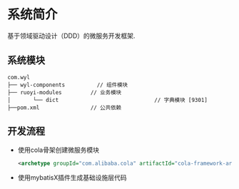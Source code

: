 # 系统简介

基于领域驱动设计（DDD）的微服务开发框架.

## 系统模块
~~~
com.wyl     
├── wyl-components          // 组件模块
├── ruoyi-modules         // 业务模块
│       └── dict                              // 字典模块 [9301]
├──pom.xml                // 公共依赖
~~~

## 开发流程

- 使用cola骨架创建微服务模块

  ```xml
  <archetype groupId="com.alibaba.cola" artifactId="cola-framework-archetype-service" version="4.0.1" />
  ```

- 使用mybatisX插件生成基础设施层代码

